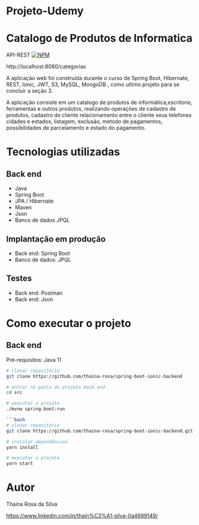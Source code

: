 # Projeto-Udemy
# Catalogo de Produtos de Informatica
API-REST
[![NPM](https://img.shields.io/npm/l/react)](https://github.com/thaina-rosa/Projeto-Udemy/blob/master/LICENSE)

http://localhost:8080/categorias

A aplicação web  foi construída durante o curso de Spring Boot, Hibernate, REST, Ionic, JWT, S3, MySQL, MongoDB
, como ultimo projeto para se concluir a seção 3.

A aplicação consiste em um catalogo de produtos de informática,escritorio, ferramentas e outros produtos, realizando operações de cadastro de produtos, cadastro de cliente relacionamento entre o cliente seus telefones cidades e estados, listagem, exclusão, metodo de pagamentos, possibilidades de parcelamento e estado do pagamento. 

# Tecnologias utilizadas
## Back end
- Java
- Spring Boot
- JPA / Hibernate
- Maven
- Json
- Banco de dados JPQL

## Implantação em produção
- Back end: Spring Boot
- Banco de dados: JPQL
## Testes
- Back end: Postman
- Back end: Json

# Como executar o projeto

## Back end
Pré-requisitos: Java 11

```bash
# clonar repositório
git clone https://github.com/thaina-rosa/spring-boot-ionic-backend

# entrar na pasta do projeto back end
cd src

# executar o projeto
./mvnw spring-boot:run

```bash
# clonar repositório
git clone https://github.com/thaina-rosa/spring-boot-ionic-backend.git

# instalar dependências
yarn install

# executar o projeto
yarn start
```

# Autor

Thaina Rosa da Silva

https://www.linkedin.com/in/thain%C3%A1-silva-0a4689149/
